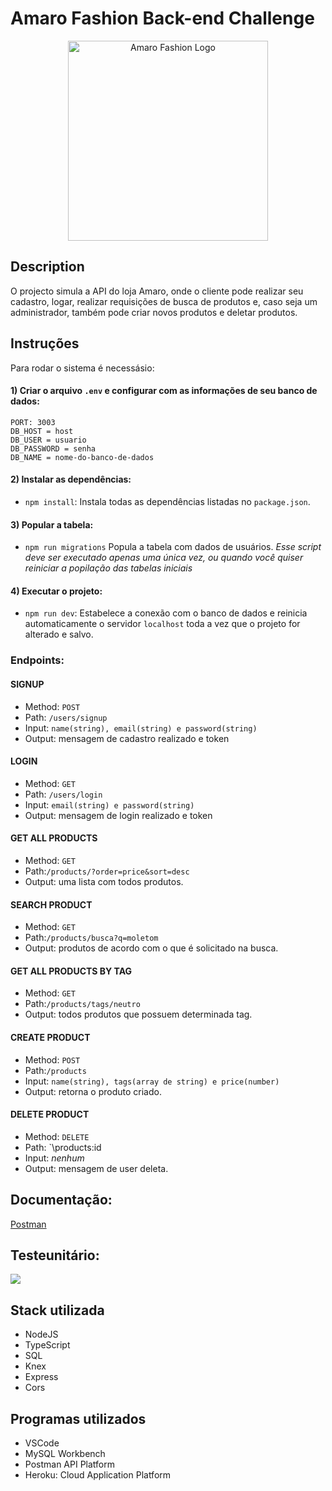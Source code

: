 # Amaro Fashion Back-end Challenge

<p align="center">
  <img src="https://upload.wikimedia.org/wikipedia/commons/5/53/Amaro_logo.png" width="320" alt="Amaro Fashion Logo" />
</p>

## Description

O projecto simula a API do loja Amaro, onde o cliente pode realizar seu cadastro, logar, realizar requisições de busca de produtos e, caso seja um administrador, também pode criar novos produtos e deletar produtos.

## Instruções
 Para rodar o sistema é necessásio:

#### 1) Criar o arquivo `.env` e configurar com as informações de seu banco de dados:
```
PORT: 3003
DB_HOST = host
DB_USER = usuario
DB_PASSWORD = senha
DB_NAME = nome-do-banco-de-dados
```

#### 2) Instalar as dependências:

-   `npm install`:
    Instala todas as dependências listadas no `package.json`.

#### 3) Popular a tabela:

-   `npm run migrations`
    Popula a tabela com dados de usuários.
    _Esse script deve ser executado apenas uma única vez, ou quando você quiser reiniciar a popilação das tabelas iniciais_

#### 4) Executar o projeto:

-   `npm run dev`:
    Estabelece a conexão com o banco de dados e reinicia automaticamente o servidor `localhost` toda a vez que o projeto for alterado e salvo.

### Endpoints:

#### SIGNUP

-   Method: `POST`
-   Path: `/users/signup`
-   Input: `name(string), email(string) e password(string)`
-   Output: mensagem de cadastro realizado e token

#### LOGIN

-   Method: `GET`
-   Path: `/users/login`
-   Input: `email(string) e password(string)`
-   Output: mensagem de login realizado e token

#### GET ALL PRODUCTS

-   Method: `GET`
-   Path:`/products/?order=price&sort=desc`
-   Output: uma lista com todos produtos.

#### SEARCH PRODUCT

-   Method: `GET`
-   Path:`/products/busca?q=moletom`
-   Output: produtos de acordo com o que é solicitado na busca.


#### GET ALL PRODUCTS BY TAG

-   Method: `GET`
-   Path:`/products/tags/neutro`
-   Output: todos produtos que possuem determinada tag. 

#### CREATE PRODUCT

-   Method: `POST`
-   Path:`/products`
-   Input: `name(string), tags(array de string) e price(number)`
-   Output: retorna o produto criado.

#### DELETE PRODUCT

-   Method: `DELETE`
-   Path: `\products\:id 
-   Input: _nenhum_
-   Output: mensagem de user deleta.

## Documentação:
[Postman](https://documenter.getpostman.com/view/21139411/VUqypESV)

## Testeunitário:

<img src ="test.jpg">

## Stack utilizada

- NodeJS
- TypeScript
- SQL
- Knex
- Express
- Cors

## Programas utilizados

- VSCode
- MySQL Workbench
- Postman API Platform
- Heroku: Cloud Application Platform